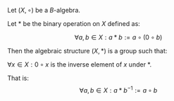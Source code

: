 Let $\left( {X, \circ}\right)$ be a $B$-algebra.

Let $*$ be the binary operation on $X$ defined as:

$$\forall a, b \in X: a * b := a \circ \left( {0 \circ b}\right)$$

Then the algebraic structure $\left( {X, *}\right)$ is a group such that:

$\forall x \in X: 0 \circ x$ is the inverse element of $x$ under $*$.

That is:
$$\forall a, b \in X: a * b^{-1} := a \circ b$$